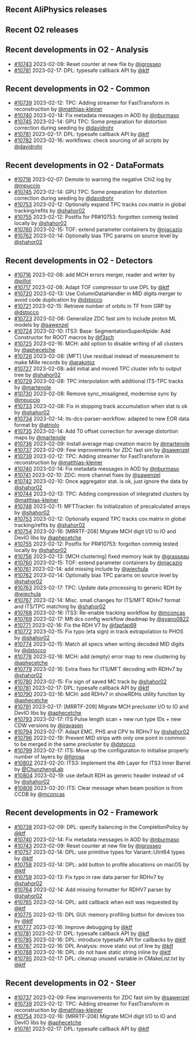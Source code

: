 ## Recent AliPhysics releases
## Recent O2 releases
## Recent developments in O2 - Analysis
- [\#10743](https://github.com/AliceO2Group/AliceO2/pull/10743) 2023-02-09: Reset counter at new file by [@jgrosseo](https://github.com/jgrosseo)
- [\#10781](https://github.com/AliceO2Group/AliceO2/pull/10781) 2023-02-17: DPL: typesafe callback API by [@ktf](https://github.com/ktf)
## Recent developments in O2 - Common
- [\#10739](https://github.com/AliceO2Group/AliceO2/pull/10739) 2023-02-12: TPC: Adding streamer for FastTransform in reconstruction by [@matthias-kleiner](https://github.com/matthias-kleiner)
- [\#10740](https://github.com/AliceO2Group/AliceO2/pull/10740) 2023-02-14: Fix metadata messages in AOD by [@nburmaso](https://github.com/nburmaso)
- [\#10745](https://github.com/AliceO2Group/AliceO2/pull/10745) 2023-02-14: GPU TPC: Some preparation for distortion correction during seeding by [@davidrohr](https://github.com/davidrohr)
- [\#10781](https://github.com/AliceO2Group/AliceO2/pull/10781) 2023-02-17: DPL: typesafe callback API by [@ktf](https://github.com/ktf)
- [\#10782](https://github.com/AliceO2Group/AliceO2/pull/10782) 2023-02-16: workflows: check sourcing of all scripts by [@davidrohr](https://github.com/davidrohr)
## Recent developments in O2 - DataFormats
- [\#10718](https://github.com/AliceO2Group/AliceO2/pull/10718) 2023-02-07: Demote to warning the negative Chi2 log by [@mpuccio](https://github.com/mpuccio)
- [\#10745](https://github.com/AliceO2Group/AliceO2/pull/10745) 2023-02-14: GPU TPC: Some preparation for distortion correction during seeding by [@davidrohr](https://github.com/davidrohr)
- [\#10753](https://github.com/AliceO2Group/AliceO2/pull/10753) 2023-02-12: Optionally expand TPC tracks cov.matrix in global tracking/refits by [@shahor02](https://github.com/shahor02)
- [\#10755](https://github.com/AliceO2Group/AliceO2/pull/10755) 2023-02-12: Postfix for PR#10753: forgotten commig tested locally by [@shahor02](https://github.com/shahor02)
- [\#10760](https://github.com/AliceO2Group/AliceO2/pull/10760) 2023-02-15: TOF: extend parameter containers by [@njacazio](https://github.com/njacazio)
- [\#10762](https://github.com/AliceO2Group/AliceO2/pull/10762) 2023-02-14: Optionally bias TPC params on source level by [@shahor02](https://github.com/shahor02)
## Recent developments in O2 - Detectors
- [\#10716](https://github.com/AliceO2Group/AliceO2/pull/10716) 2023-02-08: add MCH errors merger, reader and writer by [@pillot](https://github.com/pillot)
- [\#10717](https://github.com/AliceO2Group/AliceO2/pull/10717) 2023-02-08: Adapt TOF compressor to use DPL by [@ktf](https://github.com/ktf)
- [\#10720](https://github.com/AliceO2Group/AliceO2/pull/10720) 2023-02-13: Use ColumnDataHandler in MID digits merger to avoid code duplication by [@dstocco](https://github.com/dstocco)
- [\#10721](https://github.com/AliceO2Group/AliceO2/pull/10721) 2023-02-15: Retrieve number of orbits in TF from GRP by [@dstocco](https://github.com/dstocco)
- [\#10723](https://github.com/AliceO2Group/AliceO2/pull/10723) 2023-02-08: Generalize ZDC fast sim to include proton ML models by [@sawenzel](https://github.com/sawenzel)
- [\#10724](https://github.com/AliceO2Group/AliceO2/pull/10724) 2023-02-10: ITS3: Base: SegmentationSuperAlpide: Add Constructor for ROOT macros by [@f3sch](https://github.com/f3sch)
- [\#10725](https://github.com/AliceO2Group/AliceO2/pull/10725) 2023-02-16: MCH: add option to disable writing of all clusters by [@aphecetche](https://github.com/aphecetche)
- [\#10726](https://github.com/AliceO2Group/AliceO2/pull/10726) 2023-02-08: [MFT] Use residual instead of measurement to make Mille records by [@arakotoz](https://github.com/arakotoz)
- [\#10727](https://github.com/AliceO2Group/AliceO2/pull/10727) 2023-02-08: add initial and moved TPC cluster info to output tree by [@shahor02](https://github.com/shahor02)
- [\#10729](https://github.com/AliceO2Group/AliceO2/pull/10729) 2023-02-08: TPC interpolation with additional ITS-TPC tracks by [@martenole](https://github.com/martenole)
- [\#10730](https://github.com/AliceO2Group/AliceO2/pull/10730) 2023-02-08: Remove sync_misaligned, modernise sync by [@mpuccio](https://github.com/mpuccio)
- [\#10733](https://github.com/AliceO2Group/AliceO2/pull/10733) 2023-02-08: Fix in stopping track accumulation when stat is ok by [@shahor02](https://github.com/shahor02)
- [\#10734](https://github.com/AliceO2Group/AliceO2/pull/10734) 2023-02-14: its-dcs-parser-workflow: adapted to new EOR data format by [@atriolo](https://github.com/atriolo)
- [\#10735](https://github.com/AliceO2Group/AliceO2/pull/10735) 2023-02-14: Add T0 offset correction for average distortion maps by [@martenole](https://github.com/martenole)
- [\#10736](https://github.com/AliceO2Group/AliceO2/pull/10736) 2023-02-09: Install average map creation macro by [@martenole](https://github.com/martenole)
- [\#10737](https://github.com/AliceO2Group/AliceO2/pull/10737) 2023-02-09: Few improvements for ZDC fast sim by [@sawenzel](https://github.com/sawenzel)
- [\#10739](https://github.com/AliceO2Group/AliceO2/pull/10739) 2023-02-12: TPC: Adding streamer for FastTransform in reconstruction by [@matthias-kleiner](https://github.com/matthias-kleiner)
- [\#10740](https://github.com/AliceO2Group/AliceO2/pull/10740) 2023-02-14: Fix metadata messages in AOD by [@nburmaso](https://github.com/nburmaso)
- [\#10741](https://github.com/AliceO2Group/AliceO2/pull/10741) 2023-02-10: ZDC: more channel fixes by [@sawenzel](https://github.com/sawenzel)
- [\#10742](https://github.com/AliceO2Group/AliceO2/pull/10742) 2023-02-10: Once aggregator stat. is ok, just ignore the data by [@shahor02](https://github.com/shahor02)
- [\#10744](https://github.com/AliceO2Group/AliceO2/pull/10744) 2023-02-13: TPC: Adding compression of integrated clusters by [@matthias-kleiner](https://github.com/matthias-kleiner)
- [\#10748](https://github.com/AliceO2Group/AliceO2/pull/10748) 2023-02-11: MFTTracker: fix initialization of precalculated arrays by [@shahor02](https://github.com/shahor02)
- [\#10753](https://github.com/AliceO2Group/AliceO2/pull/10753) 2023-02-12: Optionally expand TPC tracks cov.matrix in global tracking/refits by [@shahor02](https://github.com/shahor02)
- [\#10754](https://github.com/AliceO2Group/AliceO2/pull/10754) 2023-02-16: [MRRTF-208] Migrate MCH digit I/O to IO and DevIO libs by [@aphecetche](https://github.com/aphecetche)
- [\#10755](https://github.com/AliceO2Group/AliceO2/pull/10755) 2023-02-12: Postfix for PR#10753: forgotten commig tested locally by [@shahor02](https://github.com/shahor02)
- [\#10756](https://github.com/AliceO2Group/AliceO2/pull/10756) 2023-02-13: [MCH clustering] fixed memory leak by [@grasseau](https://github.com/grasseau)
- [\#10760](https://github.com/AliceO2Group/AliceO2/pull/10760) 2023-02-15: TOF: extend parameter containers by [@njacazio](https://github.com/njacazio)
- [\#10761](https://github.com/AliceO2Group/AliceO2/pull/10761) 2023-02-14: add missing include by [@wiechula](https://github.com/wiechula)
- [\#10762](https://github.com/AliceO2Group/AliceO2/pull/10762) 2023-02-14: Optionally bias TPC params on source level by [@shahor02](https://github.com/shahor02)
- [\#10763](https://github.com/AliceO2Group/AliceO2/pull/10763) 2023-02-17: TPC: Update data processing to generic RDH by [@wiechula](https://github.com/wiechula)
- [\#10767](https://github.com/AliceO2Group/AliceO2/pull/10767) 2023-02-14: Misc. small changes for ITS/MFT RDHv7 format and ITS/TPC matching by [@shahor02](https://github.com/shahor02)
- [\#10768](https://github.com/AliceO2Group/AliceO2/pull/10768) 2023-02-16: ITS3: Re-enable tracking workflow by [@mconcas](https://github.com/mconcas)
- [\#10769](https://github.com/AliceO2Group/AliceO2/pull/10769) 2023-02-17: Mft dcs config workflow deadmap by [@syano0822](https://github.com/syano0822)
- [\#10771](https://github.com/AliceO2Group/AliceO2/pull/10771) 2023-02-16: Fix the RDH V7 by [@fapfap69](https://github.com/fapfap69)
- [\#10772](https://github.com/AliceO2Group/AliceO2/pull/10772) 2023-02-15: Fix typo (eta sign) in track extrapolation to PHOS by [@shahor02](https://github.com/shahor02)
- [\#10774](https://github.com/AliceO2Group/AliceO2/pull/10774) 2023-02-15: Match all specs when writing decoded MID digits by [@dstocco](https://github.com/dstocco)
- [\#10778](https://github.com/AliceO2Group/AliceO2/pull/10778) 2023-02-16: MCH: add (empty) error map to new clustering by [@aphecetche](https://github.com/aphecetche)
- [\#10779](https://github.com/AliceO2Group/AliceO2/pull/10779) 2023-02-16: Extra fixes for ITS/MFT decoding with RDHv7 by [@shahor02](https://github.com/shahor02)
- [\#10780](https://github.com/AliceO2Group/AliceO2/pull/10780) 2023-02-15: Fix sign of saved MC track by [@shahor02](https://github.com/shahor02)
- [\#10781](https://github.com/AliceO2Group/AliceO2/pull/10781) 2023-02-17: DPL: typesafe callback API by [@ktf](https://github.com/ktf)
- [\#10790](https://github.com/AliceO2Group/AliceO2/pull/10790) 2023-02-16: MCH: add RDHv7 in showRDHs utility function by [@aphecetche](https://github.com/aphecetche)
- [\#10791](https://github.com/AliceO2Group/AliceO2/pull/10791) 2023-02-17: [MRRTF-209] Migrate MCH precluster I/O to IO and DevIO libs by [@aphecetche](https://github.com/aphecetche)
- [\#10793](https://github.com/AliceO2Group/AliceO2/pull/10793) 2023-02-17: ITS Pulse length scan + new run type IDs + new CDW versions by [@iravasen](https://github.com/iravasen)
- [\#10794](https://github.com/AliceO2Group/AliceO2/pull/10794) 2023-02-17: Adapt EMC, PHS and CPV to RDHv7 by [@shahor02](https://github.com/shahor02)
- [\#10796](https://github.com/AliceO2Group/AliceO2/pull/10796) 2023-02-19: Prevent MID strips with only one point in common to be merged in the same precluster by [@dstocco](https://github.com/dstocco)
- [\#10799](https://github.com/AliceO2Group/AliceO2/pull/10799) 2023-02-17: ITS: Move up the configuration to initialise properly number of layers by [@fgrosa](https://github.com/fgrosa)
- [\#10802](https://github.com/AliceO2Group/AliceO2/pull/10802) 2023-02-20: ITS3: Implement the 4th Layer for ITS3 Inner Barrel by [@ChunzhengLab](https://github.com/ChunzhengLab)
- [\#10804](https://github.com/AliceO2Group/AliceO2/pull/10804) 2023-02-19: use default RDH as generic header instead of v4 by [@shahor02](https://github.com/shahor02)
- [\#10806](https://github.com/AliceO2Group/AliceO2/pull/10806) 2023-02-20: ITS: Clear message when beam position is from CCDB by [@mconcas](https://github.com/mconcas)
## Recent developments in O2 - Framework
- [\#10738](https://github.com/AliceO2Group/AliceO2/pull/10738) 2023-02-09: DPL: specify balancing in the CompletionPolicy by [@ktf](https://github.com/ktf)
- [\#10740](https://github.com/AliceO2Group/AliceO2/pull/10740) 2023-02-14: Fix metadata messages in AOD by [@nburmaso](https://github.com/nburmaso)
- [\#10743](https://github.com/AliceO2Group/AliceO2/pull/10743) 2023-02-09: Reset counter at new file by [@jgrosseo](https://github.com/jgrosseo)
- [\#10757](https://github.com/AliceO2Group/AliceO2/pull/10757) 2023-02-14: DPL: use primitive types for Variant::UInt64 types by [@ktf](https://github.com/ktf)
- [\#10758](https://github.com/AliceO2Group/AliceO2/pull/10758) 2023-02-14: DPL: add button to profile allocations on macOS by [@ktf](https://github.com/ktf)
- [\#10759](https://github.com/AliceO2Group/AliceO2/pull/10759) 2023-02-13: Fix typo in raw data parser for RDHv7 by [@shahor02](https://github.com/shahor02)
- [\#10764](https://github.com/AliceO2Group/AliceO2/pull/10764) 2023-02-14: Add missing formatter for RDHV7 parser by [@shahor02](https://github.com/shahor02)
- [\#10765](https://github.com/AliceO2Group/AliceO2/pull/10765) 2023-02-14: DPL: add callback when exit was requested by [@ktf](https://github.com/ktf)
- [\#10775](https://github.com/AliceO2Group/AliceO2/pull/10775) 2023-02-15: DPL GUI: memory profiling button for devices too by [@ktf](https://github.com/ktf)
- [\#10777](https://github.com/AliceO2Group/AliceO2/pull/10777) 2023-02-16: Improve debugging by [@ktf](https://github.com/ktf)
- [\#10781](https://github.com/AliceO2Group/AliceO2/pull/10781) 2023-02-17: DPL: typesafe callback API by [@ktf](https://github.com/ktf)
- [\#10785](https://github.com/AliceO2Group/AliceO2/pull/10785) 2023-02-16: DPL: introduce typesafe API for callbacks by [@ktf](https://github.com/ktf)
- [\#10787](https://github.com/AliceO2Group/AliceO2/pull/10787) 2023-02-16: DPL Analysis: move static out of line by [@ktf](https://github.com/ktf)
- [\#10788](https://github.com/AliceO2Group/AliceO2/pull/10788) 2023-02-16: DPL: do not have static string inline by [@ktf](https://github.com/ktf)
- [\#10795](https://github.com/AliceO2Group/AliceO2/pull/10795) 2023-02-17: DPL: cleanup unused variable in CMakeList.txt by [@ktf](https://github.com/ktf)
## Recent developments in O2 - Steer
- [\#10737](https://github.com/AliceO2Group/AliceO2/pull/10737) 2023-02-09: Few improvements for ZDC fast sim by [@sawenzel](https://github.com/sawenzel)
- [\#10739](https://github.com/AliceO2Group/AliceO2/pull/10739) 2023-02-12: TPC: Adding streamer for FastTransform in reconstruction by [@matthias-kleiner](https://github.com/matthias-kleiner)
- [\#10754](https://github.com/AliceO2Group/AliceO2/pull/10754) 2023-02-16: [MRRTF-208] Migrate MCH digit I/O to IO and DevIO libs by [@aphecetche](https://github.com/aphecetche)
- [\#10781](https://github.com/AliceO2Group/AliceO2/pull/10781) 2023-02-17: DPL: typesafe callback API by [@ktf](https://github.com/ktf)

